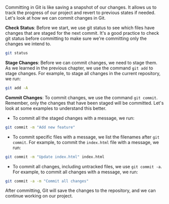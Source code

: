 Committing in Git is like saving a snapshot of our changes. It allows us to track the progress of our project and revert to previous states if needed. Let's look at how we can commit changes in Git.

**Check Status**: Before we start, we use git status to see which files have changes that are staged for the next commit. It's a good practice to check git status before committing to make sure we're committing only the changes we intend to.

```bash
git status
```

**Stage Changes**: Before we can commit changes, we need to stage them. As we learned in the previous chapter, we use the command `git add` to stage changes. For example, to stage all changes in the current repository, we run:

```bash
git add -A
```

**Commit Changes**: To commit changes, we use the command `git commit`. Remember, only the changes that have been staged will be committed. Let's look at some examples to understand this better.

- To commit all the staged changes with a message, we run:

```bash
git commit -m "Add new feature"
```

- To commit specific files with a message, we list the filenames after `git commit`. For example, to commit the `index.html` file with a message, we run:

```bash
git commit -m "Update index.html" index.html
```

- To commit all changes, including untracked files, we use `git commit -a`. For example, to commit all changes with a message, we run:

```bash
git commit -a -m "Commit all changes"
```

After committing, Git will save the changes to the repository, and we can continue working on our project.
